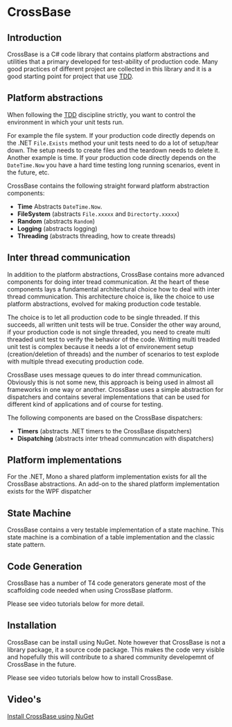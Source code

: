 # CrossBase #

## Introduction ##

CrossBase is a C# code library that contains platform abstractions and utilities that a primary developed for test-ability of production code. 
Many good practices of different project are collected in this library and it is a good starting point for project that use [TDD][1]. 

## Platform abstractions ##

When following the [TDD][1] discipline strictly, you want to control the environment in which your unit tests run. 

For example the file system. If your production code directly depends on the .NET `File.Exists` method your unit tests need to do a lot of setup/tear down. The setup needs to create files and the teardown needs to delete it. Another example is time. If your production code directly depends on the `DateTime.Now` you have a hard time testing long running scenarios, event in the future, etc.

CrossBase contains the following straight forward platform abstraction components:

 - **Time** Abstracts `DateTime.Now`.
 - **FileSystem** (abstracts `File.xxxxx` and `Directorty.xxxxx`)
 - **Random** (abstracts `Random`)
 - **Logging** (abstracts logging)
 - **Threading** (abstracts threading, how to create threads)

## Inter thread communication ##

In addition to the platform abstractions, CrossBase contains more advanced components for doing inter tread communication. At the heart of these components lays a fundamental architectural choice how to deal with inter thread communication. This architecture choice is, like the choice to use platform abstractions, evolved for making production code testable.

The choice is to let all production code to be single threaded. If this succeeds, all written unit tests will be true. Consider the other way around, if your production code is not single threaded, you need to create multi threaded unit test to verify the behavior of the code. Writting multi treaded unit test is complex because it needs a lot of environement setup (creation/deletion of threads) and the number of scenarios to test explode with multiple thread executing production code.

CrossBase uses message queues to do inter thread communication. Obviously this is not some new, this approach is being used in almost all frameworks in one way or another. CrossBase uses a simple abstraction for dispatchers and contains several implementations that can be used for different kind of applications and of course for testing.

The following components are based on the CrossBase dispatchers:

 - **Timers** (abstracts .NET timers to the CrossBase dispatchers)
 - **Dispatching** (abstracts inter trhead communcation with dispatchers)

## Platform implementations ##
For the .NET, Mono a shared platform implementation exists for all the CrossBase abstractions. An add-on to the shared platform implementation exists for the WPF dispatcher


  [1]: http://en.wikipedia.org/wiki/Test-driven_development    

## State Machine ##
CrossBase contains a very testable implementation of a state machine. This state machine is a combination of a table implementation and the classic state pattern.


## Code Generation ##
CrossBase has a number of T4 code generators generate most of the scaffolding code needed when using CrossBase platform.

Please see video tutorials below for more detail.

## Installation ##

CrossBase can be install using NuGet. Note however that CrossBase is not a library package, it a source code package. This makes the code very visible and hopefully this will contribute to a shared community developemnt of CrossBase in the future.

Please see video tutorials below how to install CrossBase.


## Video's ##

[Install CrossBase using NuGet][2]


  [1]: http://en.wikipedia.org/wiki/Test-driven_development
  [2]: http://www.youtube.com/watch?v=tNsX7Nfcm60